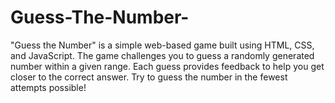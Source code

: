 # Guess-The-Number-
"Guess the Number" is a simple web-based game built using HTML, CSS, and JavaScript. The game challenges  you to guess a randomly generated number within a given range. Each guess provides feedback to help you get closer to the correct answer. Try to guess the number in the fewest attempts possible!
